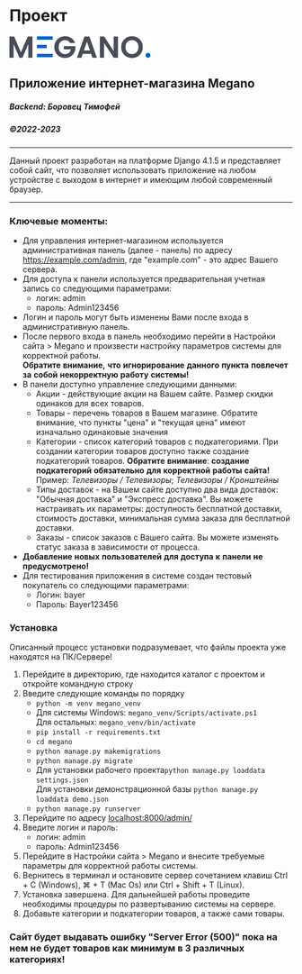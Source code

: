 # Проект

![logo](/megano/static/assets/img/logo.png)

## Приложение интернет-магазина Megano

##### Backend: Боровец Тимофей
##### ©2022-2023
* * *
Данный проект разработан на платформе Django 4.1.5 и представляет собой сайт, что позволяет использовать приложение на 
любом устройстве с выходом в интернет и имеющим любой современный браузер.
* * *
### Ключевые моменты:
* Для управления интернет-магазином используется административная панель (далее - панель) по адресу  
https://example.com/admin, где "example.com" - это адрес Вашего сервера.
* Для доступа к панели используется предварительная учетная запись со следующими параметрами:
  * логин: admin
  * пароль: Admin123456
* Логин и пароль могут быть изменены Вами после входа в административную панель.
* После первого входа в панель необходимо перейти в Настройки сайта > Megano и произвести настройку параметров 
системы для корректной работы.  
**Обратите** **внимание,** **что** **игнорирование** **данного** **пункта** **повлечет** 
**за** **собой** **некорректную** **работу** **системы!**
* В панели доступно управление следующими данными:
  * Акции - действующие акции на Вашем сайте. Размер скидки одинаков для всех товаров.
  * Товары - перечень товаров в Вашем магазине. Обратите внимание, что пункты "цена" и "текущая цена" имеют изначально 
  одинаковые значения
  * Категории - список категорий товаров с подкатегориями. При создании категории товаров доступно также 
  создание подкатегорий товаров. 
  **Обратите** **внимание**: **создание** **подкатегорий** **обязательно** **для** **корректной** **работы** **сайта!**  
  Пример: *Телевизоры* */* *Телевизоры*; *Телевизоры* */* *Кронштейны*
  * Типы доставок - на Вашем сайте доступно два вида доставок: "Обычная доставка" и "Экспресс доставка". Вы можете 
  настраивать их параметры: доступность бесплатной доставки, стоимость доставки, минимальная сумма заказа для бесплатной
  доставки.
  * Заказы - список заказов с Вашего сайта. Вы можете изменять статус заказа в зависимости от процесса.
* **Добавление** **новых** **пользователей** **для** **доступа** **к** **панели** **не** **предусмотрено!**
* Для тестирования приложения в системе создан тестовый покупатель со следующими параметрами:
  * Логин: bayer
  * Пароль: Bayer123456

### Установка

Описанный процесс установки подразумевает, что файлы проекта уже находятся на ПК/Сервере!

1. Перейдите в директорию, где находится каталог с проектом и откройте командную строку
2. Введите следующие команды по порядку
    * ```python -m venv megano_venv```
    *  Для системы Windows: ```megano_venv/Scripts/activate.ps1```  
       Для остальных: ```megano_venv/bin/activate```
    * ```pip install -r requirements.txt```
    *  ```cd megano``` 
    * ```python manage.py makemigrations```
    * ```python manage.py migrate```
    * Для установки рабочего проекта```python manage.py loaddata settings.json```  
      Для установки демонстрационной базы ```python manage.py loaddata demo.json```
    * ```python manage.py runserver```  
3. Перейдите по адресу [localhost:8000/admin/](http://localhost:8000/admin/)
4. Введите логин и пароль:
   * логин: admin
   * пароль: Admin123456
5. Перейдите в Настройки сайта > Megano и внесите требуемые параметры для корректной работы системы.
6. Вернитесь в терминал и остановите сервер сочетанием клавиш Ctrl + C (Windows), ⌘ + T (Mac Os) 
или Ctrl + Shift + T (Linux).
7. Установка завершена. Для дальнейшей работы проведите необходимы процедуры по развертыванию системы на сервере.
8. Добавьте категории и подкатегории товаров, а также сами товары.  

### Сайт будет выдавать ошибку "Server Error (500)" пока на нем не будет товаров как минимум в 3 различных категориях!
